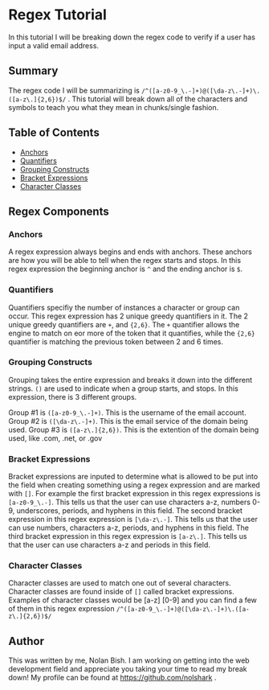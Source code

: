 # Regex Tutorial

In this tutorial I will be breaking down the regex code to verify if a user has input a valid email address.

## Summary

The regex code I will be summarizing is `/^([a-z0-9_\.-]+)@([\da-z\.-]+)\.([a-z\.]{2,6})$/` . This tutorial will break down all of the characters and symbols to teach you what they mean in chunks/single fashion.

## Table of Contents

- [Anchors](#anchors)
- [Quantifiers](#quantifiers)
- [Grouping Constructs](#grouping-constructs)
- [Bracket Expressions](#bracket-expressions)
- [Character Classes](#character-classes)

## Regex Components

### Anchors

A regex expression always begins and ends with anchors. These anchors are how you will be able to tell when the regex starts and stops. In this regex expression the beginning anchor is `^` and the ending anchor is `$`.

### Quantifiers

Quantifiers specifiy the number of instances a character or group can occur. This regex expression has 2 unique greedy quantifiers in it. The 2 unique greedy quantifiers are `+`, and `{2,6}`. The `+` quantifier allows the engine to match on eor more of the token that it quantifies, while the `{2,6}` quantifier is matching the previous token between 2 and 6 times. 

### Grouping Constructs

Grouping takes the entire expression and breaks it down into the different strings. `()` are used to indicate when a group starts, and stops. In this expression, there is 3 different groups.

Group #1 is `([a-z0-9_\.-]+)`. This is the username of the email account.
Group #2 is `([\da-z\.-]+)`. This is the email service of the domain being used.
Group #3 is `([a-z\.]{2,6})`. This is the extention of the domain being used, like .com, .net, or .gov

### Bracket Expressions

Bracket expressions are inputed to determine what is allowed to be put into the field when creating something using a regex expression and are marked with `[]`. For example the first bracket expression in this regex expressions is `[a-z0-9_\.-]`. This tells us that the user can use characters a-z, numbers 0-9, underscores, periods, and hyphens in this field. The second bracket expression in this regex expression is `[\da-z\.-]`. This tells us that the user can use numbers, characters a-z, periods, and hyphens in this field. The third bracket expression in this regex expression is `[a-z\.]`. This tells us that the user can use characters a-z and periods in this field.


### Character Classes

Character classes are used to match one out of several characters. Character classes are found inside of `[]` called bracket expressions. Examples of character classes would be [a-z] [0-9] and you can find a few of them in this regex expression `/^([a-z0-9_\.-]+)@([\da-z\.-]+)\.([a-z\.]{2,6})$/`

## Author

This was written by me, Nolan Bish. I am working on getting into the web development field and appreciate you taking your time to read my break down! My profile can be found at https://github.com/nolshark .
